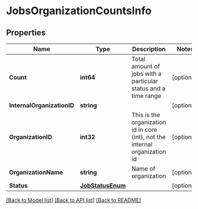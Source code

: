 # JobsOrganizationCountsInfo

## Properties

Name | Type | Description | Notes
------------ | ------------- | ------------- | -------------
**Count** | **int64** | Total amount of jobs with a particular status and a time range | [optional] 
**InternalOrganizationID** | **string** |  | [optional] 
**OrganizationID** | **int32** | This is the organization id in core (int), not the internal organization id | [optional] 
**OrganizationName** | **string** | Name of organization | [optional] 
**Status** | [**JobStatusEnum**](JobStatusEnum.md) |  | [optional] 

[[Back to Model list]](../README.md#documentation-for-models) [[Back to API list]](../README.md#documentation-for-api-endpoints) [[Back to README]](../README.md)


